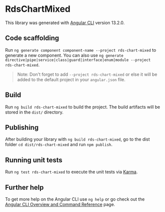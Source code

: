 # RdsChartMixed

This library was generated with [Angular CLI](https://github.com/angular/angular-cli) version 13.2.0.

## Code scaffolding

Run `ng generate component component-name --project rds-chart-mixed` to generate a new component. You can also use `ng generate directive|pipe|service|class|guard|interface|enum|module --project rds-chart-mixed`.
> Note: Don't forget to add `--project rds-chart-mixed` or else it will be added to the default project in your `angular.json` file. 

## Build

Run `ng build rds-chart-mixed` to build the project. The build artifacts will be stored in the `dist/` directory.

## Publishing

After building your library with `ng build rds-chart-mixed`, go to the dist folder `cd dist/rds-chart-mixed` and run `npm publish`.

## Running unit tests

Run `ng test rds-chart-mixed` to execute the unit tests via [Karma](https://karma-runner.github.io).

## Further help

To get more help on the Angular CLI use `ng help` or go check out the [Angular CLI Overview and Command Reference](https://angular.io/cli) page.
